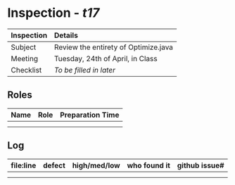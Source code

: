 # Inspection - *t17*

Inspection | Details 
--- | :--- 
Subject | Review the entirety of Optimize.java 
Meeting | Tuesday, 24th of April, in Class
Checklist | _To be filled in later_

## Roles
Name | Role | Preparation Time
--- | ---: | ---: 
||
||

## Log
file:line | defect | high/med/low | who found it | github issue#
--- | ---: | ---: | ---: | ---:
||||
||||
